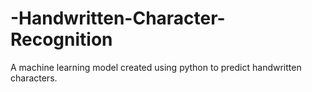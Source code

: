 # -Handwritten-Character-Recognition
 A machine learning model created using python to predict handwritten characters.
